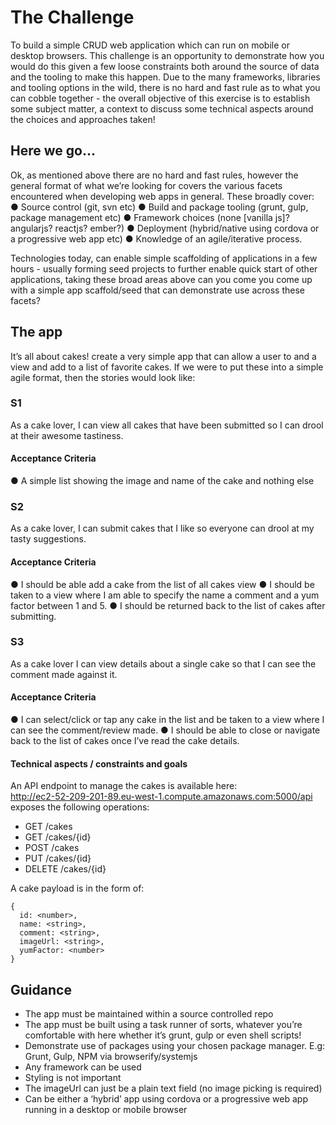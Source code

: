 # The Challenge

To build a simple CRUD web application which can run on mobile or desktop browsers.
This challenge is an opportunity to demonstrate how you would do this given a few loose constraints
both around the source of data and the tooling to make this happen.
Due to the many frameworks, libraries and tooling options in the wild, there is no hard and fast
rule as to what you can cobble together - the overall objective of this exercise is to establish
some subject matter, a context to discuss some technical aspects around the choices and approaches
taken!

## Here we go…

Ok, as mentioned above there are no hard and fast rules, however the general format of what
we’re looking for covers the various facets encountered when developing web apps in general.
These broadly cover:  
● Source control (git, svn etc)
● Build and package tooling (grunt, gulp, package management etc)
● Framework choices (none [vanilla js]? angularjs? reactjs? ember?)
● Deployment (hybrid/native using cordova or a progressive web app etc)
● Knowledge of an agile/iterative process.  

Technologies today, can enable simple scaffolding of applications in a few hours - usually forming
seed projects to further enable quick start of other applications, taking these broad areas
above can you come you come up with a simple app scaffold/seed that can demonstrate use
across these facets?

## The app

It’s all about cakes! create a very simple app that can allow a user to and a view and add to a
list of favorite cakes.
If we were to put these into a simple agile format, then the stories would look like:

### S1 
As a cake lover, I can view all cakes that have been submitted so I can drool at their awesome
tastiness.
#### Acceptance Criteria
● A simple list showing the image and name of the cake and nothing else

### S2   
As a cake lover, I can submit cakes that I like so everyone can drool at my tasty suggestions.

#### Acceptance Criteria  
● I should be able add a cake from the list of all cakes view
● I should be taken to a view where I am able to specify the name a comment and a yum
factor between 1 and 5.
● I should be returned back to the list of cakes after submitting.

### S3  
As a cake lover I can view details about a single cake so that I can see the comment made
against it.

#### Acceptance Criteria
● I can select/click or tap any cake in the list and be taken to a view where I can see the
comment/review made.
● I should be able to close or navigate back to the list of cakes once I’ve read the cake details.

#### Technical aspects / constraints and goals
An API endpoint to manage the cakes is available here:  
http://ec2-52-209-201-89.eu-west-1.compute.amazonaws.com:5000/api  
exposes the following operations:  

- GET /cakes
- GET /cakes/{id}
- POST /cakes
- PUT /cakes/{id}
- DELETE /cakes/{id}  

A cake payload is in the form of:
```
{
  id: <number>,
  name: <string>,
  comment: <string>,
  imageUrl: <string>,
  yumFactor: <number>
}
``` 

## Guidance
- The app must be maintained within a source controlled repo
- The app must be built using a task runner of sorts, whatever you’re comfortable with
here whether it’s grunt, gulp or even shell scripts!
- Demonstrate use of packages using your chosen package manager. E.g: Grunt, Gulp, NPM via browserify/systemjs
- Any framework can be used
- Styling is not important
- The imageUrl can just be a plain text field (no image picking is required)
- Can be either a ‘hybrid’ app using cordova or a progressive web app running in a desktop
or mobile browser
